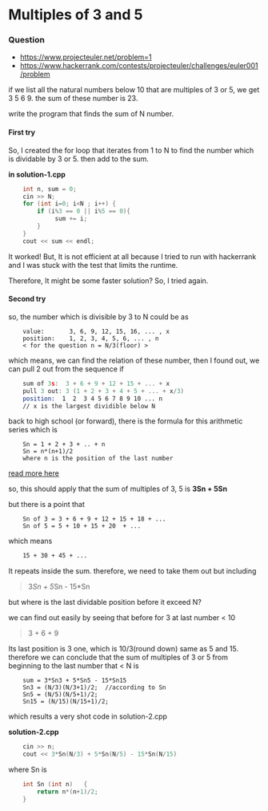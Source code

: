 # Multiples of 3 and 5

### Question

* https://www.projecteuler.net/problem=1
* https://www.hackerrank.com/contests/projecteuler/challenges/euler001/problem

if we list all the natural numbers below 10 that are multiples of 3 or 5, we get 3 5 6 9. the sum of these number is 23. 

write the program that finds the sum of N number.

#### First try
So, I created the for loop that iterates from 1 to N to
find the number which is dividable by 3 or 5. then add to the sum.

**in solution-1.cpp**
```cpp
    int n, sum = 0;
    cin >> N;
    for (int i=0; i<N ; i++) {
        if (i%3 == 0 || i%5 == 0){
             sum += i;
        }
    }
    cout << sum << endl;
```


It worked! But, It is not efficient at all because I tried to run with hackerrank and I was stuck with the test that limits the runtime.

Therefore, It might be some faster solution? So, I tried again.

#### Second try

so, the number which is divisible by 3 to N could be as
```
    value:       3, 6, 9, 12, 15, 16, ... , x
    position:    1, 2, 3, 4, 5, 6, ... , n
    < for the question n = N/3(floor) >
```
which means, we can find the relation of these number, then I found out, we can pull 2 out from the sequence if
```asm
    sum of 3s:  3 + 6 + 9 + 12 + 15 + ... + x
    pull 3 out: 3 (1 + 2 + 3 + 4 + 5 + ... + x/3)
    position:  1  2  3 4 5 6 7 8 9 10 ... n
    // x is the largest dividible below N
```
back to high school (or forward), there is the formula for this arithmetic series which is
```
    Sn = 1 + 2 + 3 + .. + n
    Sn = n*(n+1)/2
    where n is the position of the last number
```
[read more here]( https://en.wikipedia.org/wiki/1_%2B_2_%2B_3_%2B_4_%2B_%E2%8B%AF )

so, this should apply that 
the sum of multiples of 3, 5 is **3Sn + 5Sn**

but there is a point that
```
    Sn of 3 = 3 + 6 + 9 + 12 + 15 + 18 + ... 
    Sn of 5 = 5 + 10 + 15 + 20  + ...
```
which means 
```asm
    15 + 30 + 45 + ...
```
It repeats inside the sum. therefore, we need to take them out but including
> 3*Sn + 5*Sn - 15*Sn

but where is the last dividable position before it exceed N?

we can find out easily by seeing that
before for 3 at last number < 10
> 3 + 6 + 9 

Its last position is 3 one, which is 10/3(round down) same as 5 and 15.
therefore we can conclude that
the sum of multiples of 3 or 5 from beginning to the last number that < N is
```
    sum = 3*Sn3 + 5*Sn5 - 15*Sn15
    Sn3 = (N/3)(N/3+1)/2;  //according to Sn
    Sn5 = (N/5)(N/5+1)/2;
    Sn15 = (N/15)(N/15+1)/2;
```
which results a very shot code in solution-2.cpp

**solution-2.cpp**
``` cpp
    cin >> n;
    cout << 3*Sn(N/3) + 5*Sn(N/5) - 15*Sn(N/15)
```

where Sn is
``` cpp
    int Sn (int n)   {
        return n*(n+1)/2;
    }
```
